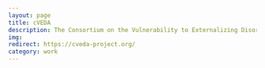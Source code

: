 ```yaml
---
layout: page
title: cVEDA
description: The Consortium on the Vulnerability to Externalizing Disorders and Addictions
img: 
redirect: https://cveda-project.org/
category: work
---
```

